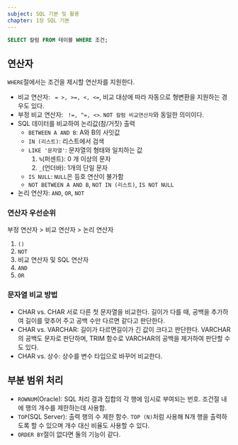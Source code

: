 ```yaml
---
subject: SQL 기본 및 활용
chapter: 1장 SQL 기본
---
```

```SQL
SELECT 칼럼 FROM 테이블 WHERE 조건;
```
## 연산자
`WHERE`절에서는 조건을 제시할 연산자를 지원한다.
- 비교 연산자: ` = >, >=, <, <=`, 비교 대상에 따라 자동으로 형변환을 지원하는 경우도 있다.
- 부정 비교 연산자: ` !=, ^=, <>`. `NOT 칼럼 비교연산자`와 동일한 의미이다.
- SQL 데이터를 비교하여 논리값(참/거짓) 출력
	- `BETWEEN A AND B`: A와 B의 사잇값
	- `IN (리스트)`: 리스트에서 검색
	- `LIKE '문자열'`: 문자열의 형태와 일치하는 값
		1. `%`(퍼센트): 0 개 이상의 문자
		2. `_`(언더바): 1개의 단일 문자
	- `IS NULL`: `NULL`은 등호 연산이 불가함
	- `NOT BETWEEN A AND B`, `NOT IN (리스트)`, `IS NOT NULL`
- 논리 연산자: `AND`, `OR`, `NOT`
### 연산자 우선순위
부정 연산자 > 비교 연산자 > 논리 연산자
1. `()` 
2. `NOT`
3. 비교 연산자 및 SQL 연산자
4. `AND`
5. `OR`
### 문자열 비교 방법
- CHAR vs. CHAR
	서로 다른 첫 문자열을 비교한다. 길이가 다를 때, 공백을 추가하여 길이를 맞추어 주고 공백 수만 다르면 같다고 판단한다. 
- CHAR vs. VARCHAR: 길이가 다르면길이가 긴 값이 크다고 판단한다. VARCHAR의 공백도 문자로 판단하며, TRIM 함수로 VARCHAR의 공백을 제거하여 판단할 수도 있다.
- CHAR vs. 상수: 상수를 변수 타입으로 바꾸어 비교한다.
## 부분 범위 처리
- `ROWNUM`(Oracle): SQL 처리 결과 집합의 각 행에 임시로 부여되는 번호. 조건절 내에 행의 개수를 제한하는데 사용함.
- `TOP`(SQL Server): 출력 행의 수 제한 함수. `TOP (N)`처럼 사용해 N개 행을 출력하도록 할 수 있으며 개수 대신 비율도 사용할 수 있다.
- `ORDER BY`절이 없다면 둘의 기능이 같다.